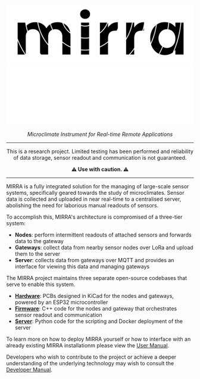 <style>
  .md-typeset h1,
  .md-content__button {
    display: none;
  }
</style>
<p align="center"><img src="./assets/logo.svg#only-light" width=650><img src="./assets/logo_dark.svg#only-dark" width=650></p>
<p align="center"><em>Microclimate Instrument for Real-time Remote Applications</em></p>

---

<p align="center">This is a research project. Limited testing has been performed and reliability of data storage, sensor readout and communication is not guaranteed.</p>
<p align="center"><b> ⚠️ Use with caution. ⚠️</b></p>

---

MIRRA is a fully integrated solution for the managing of large-scale sensor systems, specifically geared towards the study of microclimates.
Sensor data is collected and uploaded in near real-time to a centralised server, abolishing the need for laborious manual readouts of sensors.

To accomplish this, MIRRA's architecture is compromised of a three-tier system:

- **Nodes**: perform intermittent readouts of attached sensors and forwards data to the gateway
- **Gateways**: collect data from nearby sensor nodes over LoRa and upload them to the server
- **Server**: collects data from gateways over MQTT and provides an interface for viewing this data and managing gateways

The MIRRA project maintains three separate open-source codebases that serve to enable this system.

- [**Hardware**](https://github.com/Olocool17/MIRRA/tree/main/pcb_boards): PCBs designed in KiCad for the nodes and gateways, powered by an ESP32 microcontroller
- [**Firmware**](https://github.com/Olocool17/MIRRA/tree/main/firmware): C++ code for the nodes and gateway that orchestrates sensor readout and communication
- [**Server**](https://github.com/Olocool17/MIRRA/tree/main/webserver): Python code for the scripting and Docker deployment of the server

To learn more on how to deploy MIRRA yourself or how to interface with an already existing MIRRA installationm please view the [User Manual](./user_manual).

Developers who wish to contribute to the project or achieve a deeper understanding of the underlying technology may wish to consult the [Developer Manual](./developer_manual).
